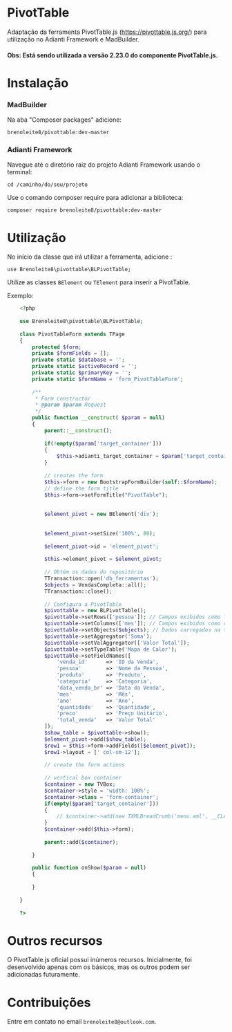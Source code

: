 # PivotTable
Adaptação da ferramenta PivotTable.js (https://pivottable.js.org/) para utilização no Adianti Framework e MadBuilder.
#### Obs: Está sendo utilizada a versão 2.23.0 do componente PivotTable.js.

# Instalação
### MadBuilder
Na aba "Composer packages" adicione:

    brenoleite8/pivottable:dev-master

### Adianti Framework
Navegue até o diretório raiz do projeto Adianti Framework usando o terminal:

    cd /caminho/do/seu/projeto

Use o comando composer require para adicionar a biblioteca:

    composer require brenoleite8/pivottable:dev-master

# Utilização

No início da classe que irá utilizar a ferramenta, adicione : 

    use Brenoleite8\pivottable\BLPivotTable;

Utilize as classes ``BElement`` ou ``TElement`` para inserir a PivotTable.

Exemplo: 
```php
    <?php
    
    use Brenoleite8\pivottable\BLPivotTable;
    
    class PivotTableForm extends TPage
    {
        protected $form;
        private $formFields = [];
        private static $database = '';
        private static $activeRecord = '';
        private static $primaryKey = '';
        private static $formName = 'form_PivotTableForm';
    
        /**
         * Form constructor
         * @param $param Request
         */
        public function __construct( $param = null)
        {
            parent::__construct();
    
            if(!empty($param['target_container']))
            {
                $this->adianti_target_container = $param['target_container'];
            }
    
            // creates the form
            $this->form = new BootstrapFormBuilder(self::$formName);
            // define the form title
            $this->form->setFormTitle("PivotTable");
    
    
            $element_pivot = new BElement('div');
    
    
            $element_pivot->setSize('100%', 80);
    
            $element_pivot->id = 'element_pivot';
    
            $this->element_pivot = $element_pivot;
    
            // Obtém os dados do repositório
            TTransaction::open('db_ferramentas');
            $objects = VendasCompleta::all();
            TTransaction::close();
    
            // Configura a PivotTable
            $pivottable = new BLPivotTable();
            $pivottable->setRows(['pessoa']); // Campos exibidos como linhas
            $pivottable->setColumns(['mes']); // Campos exibidos como colunas
            $pivottable->setObjects($objects); // Dados carregados na tabela
            $pivottable->setAggregator('Soma');
            $pivottable->setValAggregator(['Valor Total']);
            $pivottable->setTypeTable('Mapa de Calor');
            $pivottable->setFieldNames([
                'venda_id'      => 'ID da Venda',
                'pessoa'        => 'Nome da Pessoa',
                'produto'       => 'Produto',
                'categoria'     => 'Categoria',
                'data_venda_br' => 'Data da Venda',
                'mes'           => 'Mês',
                'ano'           => 'Ano',
                'quantidade'    => 'Quantidade',
                'preco'         => 'Preço Unitário',
                'total_venda'   => 'Valor Total'
            ]);
            $show_table = $pivottable->show();
            $element_pivot->add($show_table);
            $row1 = $this->form->addFields([$element_pivot]);
            $row1->layout = [' col-sm-12'];
    
            // create the form actions
    
            // vertical box container
            $container = new TVBox;
            $container->style = 'width: 100%';
            $container->class = 'form-container';
            if(empty($param['target_container']))
            {
                // $container->add(new TXMLBreadCrumb('menu.xml', __CLASS__));
            }
            $container->add($this->form);
    
            parent::add($container);
    
        }
    
        public function onShow($param = null)
        {               
    
        } 
    
    }
    
    ?>
```

# Outros recursos
O PivotTable.js oficial possui inúmeros recursos. Inicialmente, foi desenvolvido apenas com os básicos, mas os outros podem ser adicionadas futuramente.

# Contribuições
Entre em contato no email `brenoleite8@outlook.com`.
